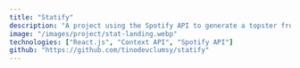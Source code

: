 ```yaml
---
title: "Statify"
description: "A project using the Spotify API to generate a topster from personal playlists, visualizing favorite albums or songs in a grid format."
image: "/images/project/stat-landing.webp"
technologies: ["React.js", "Context API", "Spotify API"]
github: "https://github.com/tinodevclumsy/statify"
---
```


